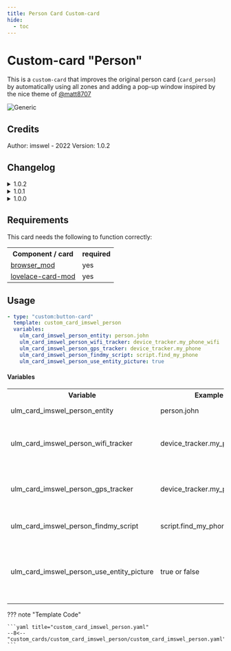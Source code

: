 ```yaml
---
title: Person Card Custom-card
hide:
  - toc
---
```

<!-- markdownlint-disable MD046 -->

# Custom-card "Person"

This is a `custom-card` that improves the original person card (`card_person`) by automatically using all zones and adding a pop-up window inspired by the nice theme of [@matt8707](https://github.com/matt8707/hass-config)

![Generic](../../docs/assets/img/custom_card_imswel_person.gif)

## Credits

Author: imswel - 2022
Version: 1.0.2

## Changelog

<details>
  <summary>1.0.2</summary>
  UI fix and improvement.
</details>
<details>
  <summary>1.0.1</summary>
  Breaking change: removed variable for zones, instead load all zones automatically.
</details>
<details>
  <summary>1.0.0</summary>
  Initial release
</details>

## Requirements

This card needs the following to function correctly:
<table>
  <tr>
    <th>Component / card</th>
    <th>required</th>
  </tr>
  <tr>
    <td><a href="https://github.com/thomasloven/hass-browser_mod">browser_mod</a></td>
    <td>yes</td>
  </tr>
  <tr>
    <td><a href="https://github.com/thomasloven/lovelace-card-mod">lovelace-card-mod</a></td>
    <td>yes</td>
  </tr>
</table>

## Usage

```yaml
- type: "custom:button-card"
  template: custom_card_imswel_person
  variables:
    ulm_card_imswel_person_entity: person.john
    ulm_card_imswel_person_wifi_tracker: device_tracker.my_phone_wifi
    ulm_card_imswel_person_gps_tracker: device_tracker.my_phone
    ulm_card_imswel_person_findmy_script: script.find_my_phone
    ulm_card_imswel_person_use_entity_picture: true
```

#### Variables

<table>
  <tr>
    <th>Variable</th>
    <th>Example</th>
    <th>Required</th>
    <th>Explanation</th>
  </tr>
  <tr>
    <td>ulm_card_imswel_person_entity</td>
    <td>person.john</td>
    <td>yes</td>
    <td>The person entity</td>
  </tr>
  <tr>
    <td>ulm_card_imswel_person_wifi_tracker</td>
    <td>device_tracker.my_phone_wifi</td>
    <td>yes</td>
    <td>A device_tracker entity of the person based on wifi</td>
  </tr>
  <tr>
    <td>ulm_card_imswel_person_gps_tracker</td>
    <td>device_tracker.my_phone</td>
    <td>yes</td>
    <td>A device_tracker entity of the person based on location</td>
  </tr>
  <tr>
    <td>ulm_card_imswel_person_findmy_script</td>
    <td>script.find_my_phone</td>
    <td>yes</td>
    <td>A script entity that make ring your phone</td>
  </tr>
  <tr>
    <td>ulm_card_imswel_person_use_entity_picture</td>
    <td>true or false</td>
    <td>no</td>
    <td>If true, shows the entity picture from your user instead of the icon. Default is false</td>
  </tr>
</table>

??? note "Template Code"

    ```yaml title="custom_card_imswel_person.yaml"
    --8<-- "custom_cards/custom_card_imswel_person/custom_card_imswel_person.yaml"
    ```
